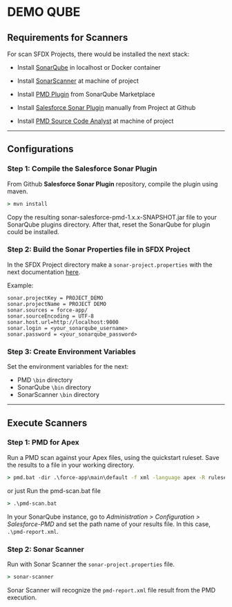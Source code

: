 # DEMO QUBE

## Requirements for Scanners

For scan SFDX Projects, there would be installed the next stack:

* Install [SonarQube](https://www.sonarqube.org) in localhost or Docker container

* Install [SonarScanner](https://docs.sonarqube.org/latest/analysis/scan/sonarscanner/) at machine of project

* Install [PMD Plugin](https://docs.sonarqube.org/latest/setup/install-plugin/) from SonarQube Marketplace

* Install [Salesforce Sonar Plugin](https://github.com/SalesforceFoundation/salesforce-sonar-plugin) manually from Project at Github

* Install [PMD Source Code Analyst](https://pmd.github.io/latest/pmd_userdocs_installation.html) at machine of project

---
## Configurations

### Step 1: Compile the Salesforce Sonar Plugin

From Github **Salesforce Sonar Plugin** repository, compile the plugin using maven.

```bat
> mvn install
```

Copy the resulting sonar-salesforce-pmd-1.x.x-SNAPSHOT.jar file to your SonarQube plugins directory. After that, reset the SonarQube for plugin could be installed.

### Step 2: Build the Sonar Properties file in SFDX Project

In the SFDX Project directory make a `sonar-project.properties` with the next documentation [here](https://docs.sonarqube.org/latest/analysis/analysis-parameters/).

Example:
```
sonar.projectKey = PROJECT_DEMO 
sonar.projectName = PROJECT DEMO
sonar.sources = force-app/
sonar.sourceEncoding = UTF-8
sonar.host.url=http://localhost:9000
sonar.login = <your_sonarqube_username>
sonar.password = <your_sonarqube_password>
```

### Step 3: Create Environment Variables

Set the environment variables for the next:
* PMD `\bin` directory
* SonarQube `\bin` directory
* SonarScanner `\bin` directory

---
## Execute Scanners
### Step 1: PMD for Apex

Run a PMD scan against your Apex files, using the quickstart ruleset. Save the results to a file in your working directory.

```bat
> pmd.bat -dir .\force-app\main\default -f xml -language apex -R rulesets/apex/quickstart.xml -cache pmdcache -failOnViolation false> pmd-report.xml
```

or just Run the pmd-scan.bat file

```bat
> .\pmd-scan.bat
```

In your SonarQube instance, go to *Administration > Configuration > Salesforce-PMD* and set the path name of your results file. In this case, `.\pmd-report.xml`.

### Step 2: Sonar Scanner

Run with Sonar Scanner the `sonar-project.properties` file.

```bat
> sonar-scanner
```

Sonar Scanner will recognize the `pmd-report.xml` file result from the PMD execution.
